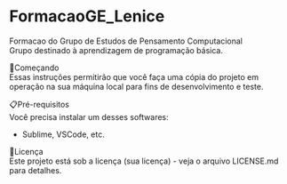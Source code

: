 # FormacaoGE_Lenice 

Formacao do Grupo de Estudos de Pensamento Computacional<br>
Grupo destinado à aprendizagem  de programação básica.

🚀Começando<br>
Essas instruções permitirão que você faça uma cópia do projeto em operação na sua máquina local para fins de desenvolvimento e teste.


📋Pré-requisitos<br>
Você precisa instalar um desses softwares:
* Sublime, VSCode, etc.


📄Licença<br>
Este projeto está sob a licença (sua licença) - veja o arquivo LICENSE.md para detalhes.
